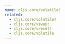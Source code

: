```yaml
---
name: cljs.core/volatile!
related:
  - cljs.core/volatile?
  - cljs.core/vswap!
  - cljs.core/vreset!
  - cljs.core/Volatile
---
```


